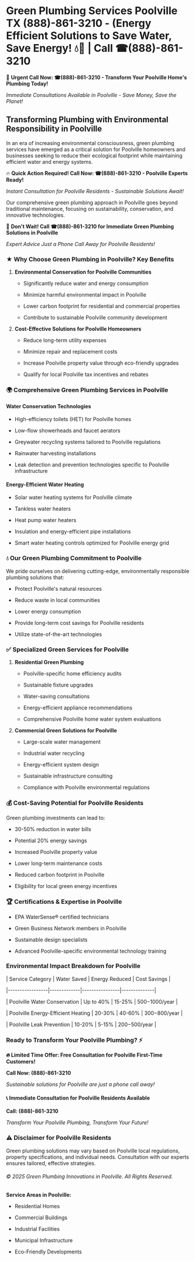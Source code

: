 # Green Plumbing Services Poolville TX (888)-861-3210 - (Energy Efficient Solutions to Save Water, Save Energy! 💧🌿 | Call ☎(888)-861-3210

🚨 **Urgent Call Now: ☎(888)-861-3210 - Transform Your Poolville Home's Plumbing Today!**
*Immediate Consultations Available in Poolville - Save Money, Save the Planet!*

## Transforming Plumbing with Environmental Responsibility in Poolville

In an era of increasing environmental consciousness, green plumbing services have emerged as a critical solution for Poolville homeowners and businesses seeking to reduce their ecological footprint while maintaining efficient water and energy systems. 

🔥 **Quick Action Required! Call Now: ☎(888)-861-3210 - Poolville Experts Ready!**
*Instant Consultation for Poolville Residents - Sustainable Solutions Await!*

Our comprehensive green plumbing approach in Poolville goes beyond traditional maintenance, focusing on sustainability, conservation, and innovative technologies.

🚨 **Don't Wait! Call ☎(888)-861-3210 for Immediate Green Plumbing Solutions in Poolville**
*Expert Advice Just a Phone Call Away for Poolville Residents!*

### ★ Why Choose Green Plumbing in Poolville? Key Benefits

1. **Environmental Conservation for Poolville Communities** 
   - Significantly reduce water and energy consumption
   - Minimize harmful environmental impact in Poolville
   - Lower carbon footprint for residential and commercial properties
   - Contribute to sustainable Poolville community development

2. **Cost-Effective Solutions for Poolville Homeowners** 
   - Reduce long-term utility expenses
   - Minimize repair and replacement costs
   - Increase Poolville property value through eco-friendly upgrades
   - Qualify for local Poolville tax incentives and rebates

### 🌍 Comprehensive Green Plumbing Services in Poolville

#### Water Conservation Technologies
- High-efficiency toilets (HET) for Poolville homes
- Low-flow showerheads and faucet aerators
- Greywater recycling systems tailored to Poolville regulations
- Rainwater harvesting installations
- Leak detection and prevention technologies specific to Poolville infrastructure

#### Energy-Efficient Water Heating
- Solar water heating systems for Poolville climate
- Tankless water heaters
- Heat pump water heaters
- Insulation and energy-efficient pipe installations
- Smart water heating controls optimized for Poolville energy grid

### 💧 Our Green Plumbing Commitment to Poolville

We pride ourselves on delivering cutting-edge, environmentally responsible plumbing solutions that:
- Protect Poolville's natural resources
- Reduce waste in local communities
- Lower energy consumption
- Provide long-term cost savings for Poolville residents
- Utilize state-of-the-art technologies

### ✅ Specialized Green Services for Poolville

1. **Residential Green Plumbing**
   - Poolville-specific home efficiency audits
   - Sustainable fixture upgrades
   - Water-saving consultations
   - Energy-efficient appliance recommendations
   - Comprehensive Poolville home water system evaluations

2. **Commercial Green Solutions for Poolville**
   - Large-scale water management
   - Industrial water recycling
   - Energy-efficient system design
   - Sustainable infrastructure consulting
   - Compliance with Poolville environmental regulations

### 💰 Cost-Saving Potential for Poolville Residents

Green plumbing investments can lead to:
- 30-50% reduction in water bills
- Potential 20% energy savings
- Increased Poolville property value
- Lower long-term maintenance costs
- Reduced carbon footprint in Poolville
- Eligibility for local green energy incentives

### 🏆 Certifications & Expertise in Poolville

- EPA WaterSense® certified technicians
- Green Business Network members in Poolville
- Sustainable design specialists
- Advanced Poolville-specific environmental technology training

### Environmental Impact Breakdown for Poolville

| Service Category | Water Saved | Energy Reduced | Cost Savings |
|-----------------|-------------|----------------|--------------|
| Poolville Water Conservation | Up to 40% | 15-25% | $500-$1000/year |
| Poolville Energy-Efficient Heating | 20-30% | 40-60% | $300-$800/year |
| Poolville Leak Prevention | 10-20% | 5-15% | $200-$500/year |

### Ready to Transform Your Poolville Plumbing? ⚡

**🔥 Limited Time Offer: Free Consultation for Poolville First-Time Customers!**

**Call Now: (888)-861-3210**
*Sustainable solutions for Poolville are just a phone call away!*

#### 📞 Immediate Consultation for Poolville Residents Available

**Call: (888)-861-3210**
*Transform Your Poolville Plumbing, Transform Your Future!*

### ⚠️ Disclaimer for Poolville Residents

Green plumbing solutions may vary based on Poolville local regulations, property specifications, and individual needs. Consultation with our experts ensures tailored, effective strategies.

###### © 2025 Green Plumbing Innovations in Poolville. All Rights Reserved.

**Service Areas in Poolville:** 
- Residential Homes
- Commercial Buildings
- Industrial Facilities
- Municipal Infrastructure
- Eco-Friendly Developments